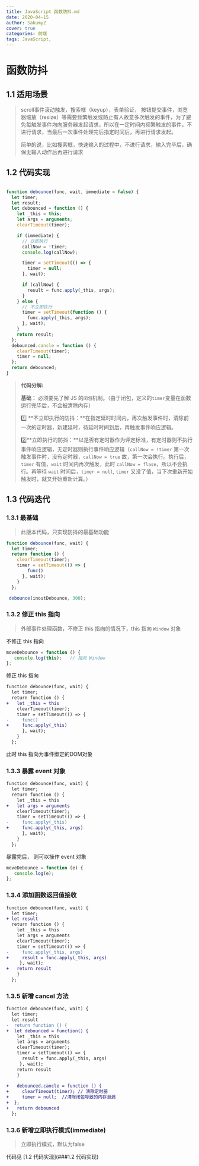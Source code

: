 ```yaml
---
title: JavaScript 函数防抖.md
date: 2020-04-15
author: SakumyZ
cover: true
categories: 前端
tags: JavaScript,
---
```


# 函数防抖

## 1.1 适用场景

> scroll事件滚动触发，搜索框（keyup），表单验证， 按钮提交事件，浏览器缩放（resize）等需要频繁触发或防止有人故意多次触发的事件，为了避免每触发事件均向服务器发起请求，所以在一定时间内频繁触发的事件，不进行请求，当最后一次事件处理完后指定时间后，再进行请求发起。
>
> 简单的说，比如搜索框，快速输入的过程中，不进行请求，输入完毕后，确保无输入动作后再进行请求


##  1.2 代码实现
```javascript

function debounce(func, wait, immediate = false) {
  let timer;
  let result;
  let debounced = function () {
    let _this = this;
    let args = arguments;
    clearTimeout(timer);

    if (immediate) {
      // 立即执行
      callNow = !timer;
      console.log(callNow);

      timer = setTimeout(() => {
        timer = null;
      }, wait);

      if (callNow) {
        result = func.apply(_this, args);
      }
    } else {
      // 不立即执行
      timer = setTimeout(function () {
        func.apply(_this, args);
      }, wait);
    }
    return result;
  };
  debounced.cancle = function () {
    clearTimeout(timer);
    timer = null;
  };
  return debounced;
}
```



> **代码分解:**
>
> **基础：** 必须要先了解 JS 的`闭包`机制。（由于闭包，定义的`timer`变量在函数运行完毕后，不会被清除内存）
>
> 1️⃣ **不立即执行的防抖：**在指定延时时间内，再次触发事件时，清除前一次的定时器，新建延时，待延时时间到后，再触发事件响应逻辑。
>
> 2️⃣**立即执行的防抖：**以是否有定时器作为评定标准，有定时器则不执行事件响应逻辑，无定时器则执行事件响应逻辑（`callNow = !timer` 第一次触发事件时，没有定时器，`callNow = true` 故，第一次会执行。执行后，`timer` 有值，`wait` 时间内再次触发，此时 `callNow = flase`，所以不会执行。再等待 `wait` 时间后，`timer = null`,  `timer` 又没了值，当下次重新开始触发时，就又开始重新计算。）



## 1.3 代码迭代

### 1.3.1 最基础

> 此版本代码，只实现防抖的最基础功能

```javascript
function debounce(func, wait) {
  let timer;
  return function () {
    clearTimeout(timer);
    timer = setTimeout(() => {
        func()
      }, wait);
    }
  };

 debounce(inoutDebounce, 300);
```



### 1.3.2 修正 this 指向

> 外部事件处理函数，不修正 this 指向的情况下，this 指向 `Window` 对象

  不修正 this 指向

```javascript
moveDebounce = function () {
   console.log(this);	// 指向 Window
};
```

修正 this 指向

```diff
function debounce(func, wait) {
  let timer;
  return function () {
+   let _this = this
    clearTimeout(timer);
    timer = setTimeout(() => {
-     func()
+     func.apply(_this)    
      }, wait);
    }
  };
```

此时 this 指向为事件绑定的DOM对象



### 1.3.3  暴露 event 对象

```diff
function debounce(func, wait) {
  let timer;
  return function () {
    let _this = this
+   let args = arguments
    clearTimeout(timer);
    timer = setTimeout(() => {
-     func.apply(_this)
+     func.apply(_this, args)    
      }, wait);
    }
  };
```

暴露完后， 则可以操作 event 对象

```javascript
moveDebounce = function (e) {
   console.log(e);
};
```





### 1.3.4 添加函数返回值接收

```diff
function debounce(func, wait) {
  let timer;
+ let result
  return function () {
    let _this = this
    let args = arguments
    clearTimeout(timer);
    timer = setTimeout(() => {
-     func.apply(_this, args)   
+     result = func.apply(_this, args)
     }, wait);
+   return result
    }
  };
```



### 1.3.5 新增 cancel 方法

```diff
function debounce(func, wait) {
  let timer;
  let result
-  return function () {
+  let debounced = function() {
    let _this = this
    let args = arguments
    clearTimeout(timer);
    timer = setTimeout(() => {
      result = func.apply(_this, args)
     }, wait);
    return result
    }
    
+   debounced.cancle = function () {
+     clearTimeout(timer); // 清除定时器
+     timer = null;  //清除闭包导致的内存泄漏
+  };
+   return debounced
  };
```



### 1.3.6 新增立即执行模式(immediate)

> 立即执行模式，默认为false   

代码见 [1.2 代码实现](###1.2 代码实现)
